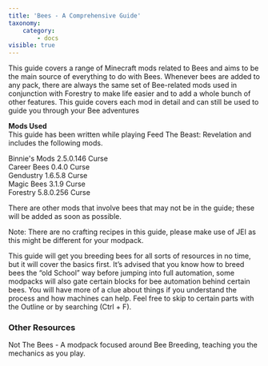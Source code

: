 ```yaml
---
title: 'Bees - A Comprehensive Guide'
taxonomy:
    category:
        - docs
visible: true
---
```


This guide covers a range of Minecraft mods related to Bees and aims to be the main source of everything to do with Bees. Whenever bees are added to any pack, there are always the same set of Bee-related mods used in conjunction with Forestry to make life easier and to add a whole bunch of other features. This guide covers each mod in detail and can still be used to guide you through your Bee adventures

**Mods Used**  
This guide has been written while playing Feed The Beast: Revelation and includes the following mods.  

  
Binnie's Mods	2.5.0.146	Curse  
Career Bees		0.4.0		Curse  
Gendustry		1.6.5.8		Curse  
Magic Bees		3.1.9		Curse  
Forestry		5.8.0.256	Curse  

There are other mods that involve bees that may not be in the guide; these will be added as soon as possible.

Note: There are no crafting recipes in this guide, please make use of JEI as this might be different for your modpack.

This guide will get you breeding bees for all sorts of resources in no time, but it will cover the basics first. It’s advised that you know how to breed bees the “old School” way before jumping into full automation, some modpacks will also gate certain blocks for bee automation behind certain bees. You will have more of a clue about things if you understand the process and how machines can help. Feel free to skip to certain parts with the Outline or by searching (Ctrl + F).


### Other Resources 
Not The Bees - A modpack focused around Bee Breeding, teaching you the mechanics as you play.



